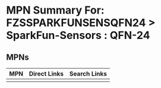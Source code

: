 



# MPN Summary For: FZSSPARKFUNSENSQFN24 > SparkFun-Sensors : QFN-24

## MPNs
  

|MPN|Direct Links|Search Links|
| :--- | :--- | :--- |
||||

